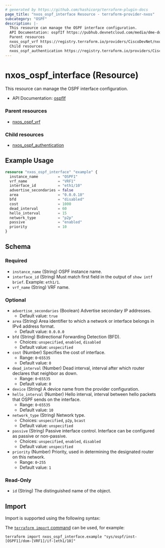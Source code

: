 ```yaml
---
# generated by https://github.com/hashicorp/terraform-plugin-docs
page_title: "nxos_ospf_interface Resource - terraform-provider-nxos"
subcategory: "OSPF"
description: |-
  This resource can manage the OSPF interface configuration.
  API Documentation: ospfIf https://pubhub.devnetcloud.com/media/dme-docs-10-2-2/docs/Routing%20and%20Forwarding/ospf:If/
  Parent resources
  nxos_ospf_vrf https://registry.terraform.io/providers/CiscoDevNet/nxos/latest/docs/resources/ospf_vrf
  Child resources
  nxos_ospf_authentication https://registry.terraform.io/providers/CiscoDevNet/nxos/latest/docs/resources/ospf_authentication
---
```


# nxos_ospf_interface (Resource)

This resource can manage the OSPF interface configuration.

- API Documentation: [ospfIf](https://pubhub.devnetcloud.com/media/dme-docs-10-2-2/docs/Routing%20and%20Forwarding/ospf:If/)

### Parent resources

- [nxos_ospf_vrf](https://registry.terraform.io/providers/CiscoDevNet/nxos/latest/docs/resources/ospf_vrf)

### Child resources

- [nxos_ospf_authentication](https://registry.terraform.io/providers/CiscoDevNet/nxos/latest/docs/resources/ospf_authentication)

## Example Usage

```terraform
resource "nxos_ospf_interface" "example" {
  instance_name         = "OSPF1"
  vrf_name              = "VRF1"
  interface_id          = "eth1/10"
  advertise_secondaries = false
  area                  = "0.0.0.10"
  bfd                   = "disabled"
  cost                  = 1000
  dead_interval         = 60
  hello_interval        = 15
  network_type          = "p2p"
  passive               = "enabled"
  priority              = 10
}
```

<!-- schema generated by tfplugindocs -->
## Schema

### Required

- `instance_name` (String) OSPF instance name.
- `interface_id` (String) Must match first field in the output of `show intf brief`. Example: `eth1/1`.
- `vrf_name` (String) VRF name.

### Optional

- `advertise_secondaries` (Boolean) Advertise secondary IP addresses.
  - Default value: `true`
- `area` (String) Area identifier to which a network or interface belongs in IPv4 address format.
  - Default value: `0.0.0.0`
- `bfd` (String) Bidirectional Forwarding Detection (BFD).
  - Choices: `unspecified`, `enabled`, `disabled`
  - Default value: `unspecified`
- `cost` (Number) Specifies the cost of interface.
  - Range: `0`-`65535`
  - Default value: `0`
- `dead_interval` (Number) Dead interval, interval after which router declares that neighbor as down.
  - Range: `0`-`65535`
  - Default value: `0`
- `device` (String) A device name from the provider configuration.
- `hello_interval` (Number) Hello interval, interval between hello packets that OSPF sends on the interface.
  - Range: `0`-`65535`
  - Default value: `10`
- `network_type` (String) Network type.
  - Choices: `unspecified`, `p2p`, `bcast`
  - Default value: `unspecified`
- `passive` (String) Passive interface control. Interface can be configured as passive or non-passive.
  - Choices: `unspecified`, `enabled`, `disabled`
  - Default value: `unspecified`
- `priority` (Number) Priority, used in determining the designated router on this network.
  - Range: `0`-`255`
  - Default value: `1`

### Read-Only

- `id` (String) The distinguished name of the object.

## Import

Import is supported using the following syntax:

The [`terraform import` command](https://developer.hashicorp.com/terraform/cli/commands/import) can be used, for example:

```shell
terraform import nxos_ospf_interface.example "sys/ospf/inst-[OSPF1]/dom-[VRF1]/if-[eth1/10]"
```
